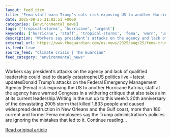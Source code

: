 ```yaml
---
layout: feed_item
title: "Fema staff warn Trump’s cuts risk exposing US to another Hurricane Katrina"
date: 2025-08-25 21:02:51 +0000
categories: [environmental_news]
tags: ['tropical-storms', 'hurricane', 'urgent']
keywords: ['hurricane', 'staff', 'tropical-storms', 'fema', 'warn', 'urgent']
description: "Workers say president’s attacks on the agency and lack of qualified leadership could lead to deadly catastropheUS politics live – latest updatesDonald Trump’..."
external_url: https://www.theguardian.com/us-news/2025/aug/25/fema-trump-hurricane-katrina
is_feed: true
source_feed: "Climate crisis | The Guardian"
feed_category: "environmental_news"
---
```


Workers say president’s attacks on the agency and lack of qualified leadership could lead to deadly catastropheUS politics live – latest updatesDonald Trump’s attacks on the Federal Emergency Management Agency (Fema) risk exposing the US to another Hurricane Katrina, staff at the agency have warned Congress in a withering critique that also takes aim at its current leadership.Writing in the run up to this week’s 20th anniversary of the devastating 2005 storm that killed 1,833 people and caused widespread destruction in New Orleans and the Gulf coast, more than 180 current and former Fema employees say the Trump administration’s policies are ignoring the mistakes that led to it. Continue reading...

[Read original article](https://www.theguardian.com/us-news/2025/aug/25/fema-trump-hurricane-katrina)

